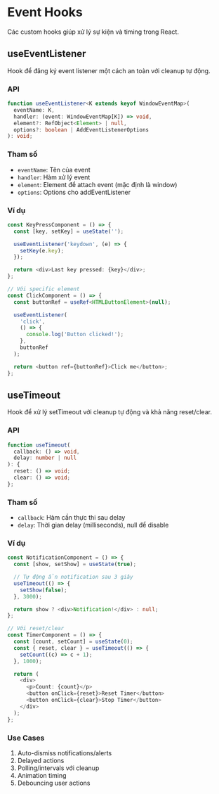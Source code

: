 # Event Hooks

Các custom hooks giúp xử lý sự kiện và timing trong React.

## useEventListener

Hook để đăng ký event listener một cách an toàn với cleanup tự động.

### API

```typescript
function useEventListener<K extends keyof WindowEventMap>(
  eventName: K,
  handler: (event: WindowEventMap[K]) => void,
  element?: RefObject<Element> | null,
  options?: boolean | AddEventListenerOptions
): void;
```

### Tham số

- `eventName`: Tên của event
- `handler`: Hàm xử lý event
- `element`: Element để attach event (mặc định là window)
- `options`: Options cho addEventListener

### Ví dụ

```typescript
const KeyPressComponent = () => {
  const [key, setKey] = useState('');

  useEventListener('keydown', (e) => {
    setKey(e.key);
  });

  return <div>Last key pressed: {key}</div>;
};

// Với specific element
const ClickComponent = () => {
  const buttonRef = useRef<HTMLButtonElement>(null);

  useEventListener(
    'click',
    () => {
      console.log('Button clicked!');
    },
    buttonRef
  );

  return <button ref={buttonRef}>Click me</button>;
};
```

## useTimeout

Hook để xử lý setTimeout với cleanup tự động và khả năng reset/clear.

### API

```typescript
function useTimeout(
  callback: () => void,
  delay: number | null
): {
  reset: () => void;
  clear: () => void;
};
```

### Tham số

- `callback`: Hàm cần thực thi sau delay
- `delay`: Thời gian delay (milliseconds), null để disable

### Ví dụ

```typescript
const NotificationComponent = () => {
  const [show, setShow] = useState(true);

  // Tự động ẩn notification sau 3 giây
  useTimeout(() => {
    setShow(false);
  }, 3000);

  return show ? <div>Notification!</div> : null;
};

// Với reset/clear
const TimerComponent = () => {
  const [count, setCount] = useState(0);
  const { reset, clear } = useTimeout(() => {
    setCount((c) => c + 1);
  }, 1000);

  return (
    <div>
      <p>Count: {count}</p>
      <button onClick={reset}>Reset Timer</button>
      <button onClick={clear}>Stop Timer</button>
    </div>
  );
};
```

### Use Cases

1. Auto-dismiss notifications/alerts
2. Delayed actions
3. Polling/intervals với cleanup
4. Animation timing
5. Debouncing user actions
